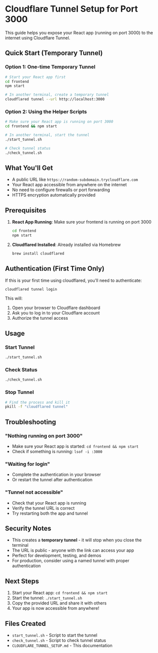 # Cloudflare Tunnel Setup for Port 3000

This guide helps you expose your React app (running on port 3000) to the internet using Cloudflare Tunnel.

## Quick Start (Temporary Tunnel)

### Option 1: One-time Temporary Tunnel
```bash
# Start your React app first
cd frontend
npm start

# In another terminal, create a temporary tunnel
cloudflared tunnel --url http://localhost:3000
```

### Option 2: Using the Helper Scripts
```bash
# Make sure your React app is running on port 3000
cd frontend && npm start

# In another terminal, start the tunnel
./start_tunnel.sh

# Check tunnel status
./check_tunnel.sh
```

## What You'll Get

- A public URL like `https://random-subdomain.trycloudflare.com`
- Your React app accessible from anywhere on the internet
- No need to configure firewalls or port forwarding
- HTTPS encryption automatically provided

## Prerequisites

1. **React App Running**: Make sure your frontend is running on port 3000
   ```bash
   cd frontend
   npm start
   ```

2. **Cloudflared Installed**: Already installed via Homebrew
   ```bash
   brew install cloudflared
   ```

## Authentication (First Time Only)

If this is your first time using cloudflared, you'll need to authenticate:

```bash
cloudflared tunnel login
```

This will:
1. Open your browser to Cloudflare dashboard
2. Ask you to log in to your Cloudflare account
3. Authorize the tunnel access

## Usage

### Start Tunnel
```bash
./start_tunnel.sh
```

### Check Status
```bash
./check_tunnel.sh
```

### Stop Tunnel
```bash
# Find the process and kill it
pkill -f "cloudflared tunnel"
```

## Troubleshooting

### "Nothing running on port 3000"
- Make sure your React app is started: `cd frontend && npm start`
- Check if something is running: `lsof -i :3000`

### "Waiting for login"
- Complete the authentication in your browser
- Or restart the tunnel after authentication

### "Tunnel not accessible"
- Check that your React app is running
- Verify the tunnel URL is correct
- Try restarting both the app and tunnel

## Security Notes

- This creates a **temporary tunnel** - it will stop when you close the terminal
- The URL is public - anyone with the link can access your app
- Perfect for development, testing, and demos
- For production, consider using a named tunnel with proper authentication

## Next Steps

1. Start your React app: `cd frontend && npm start`
2. Start the tunnel: `./start_tunnel.sh`
3. Copy the provided URL and share it with others
4. Your app is now accessible from anywhere!

## Files Created

- `start_tunnel.sh` - Script to start the tunnel
- `check_tunnel.sh` - Script to check tunnel status
- `CLOUDFLARE_TUNNEL_SETUP.md` - This documentation
